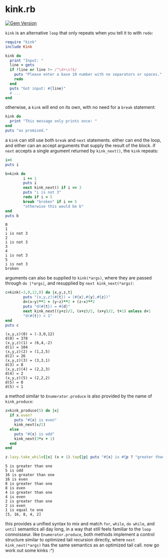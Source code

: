 # kink.rb

[![Gem Version](https://badge.fury.io/rb/kink.svg)](https://badge.fury.io/rb/kink)

`kink` is an alternative `loop` that only repeats when you tell it to with `redo`:

```ruby
require "kink"
include Kink

kink do
  print "Input: "
  line = gets
  if !line or line !~ /^\d+\n?$/
    puts "Please enter a base 10 number with no separators or spaces."
    redo
  end
  puts "Got input: #{line}"
  # ...
end
```

otherwise, a `kink` will end on its own, with no need for a `break` statement:

```ruby
kink do
  print "This message only prints once: "
end
puts "as promised."
```

a `kink` can still use both `break` and `next` statements. either can end the loop, and either can an accept arguments that supply the result of the block. if `next` accepts a single argument returned by `kink_next()`, the `kink` repeats:

```ruby
i=0
puts i

b=kink do
        i += 1
        puts i
        next kink_next() if i == 3
        puts "i is not 3"
        redo if i < 5
        break "broken" if i == 5
        "otherwise this would be b"
end
puts b
```

```
0
1
i is not 3
2
i is not 3
3
4
i is not 3
5
i is not 3
broken
```

arguments can also be supplied to `kink(*args)`, where they are passed through `do |*args|`, and resupplied by `next kink_next(*args)`:

```ruby
c=kink(-3,0,12,0) do |x,y,z,t|
        puts "(x,y,z)(#{t}) = (#{x},#{y},#{z})"
        d=(x-y)**2 + (y-z)**2 + (z-x)**2
        puts "d(#{t}) = #{d}"
        next kink_next((y+z)/2, (x+z)/2, (x+y)/2, t+1) unless d<1
        "d(#{t}) < 1"
end
puts c
```

```
(x,y,z)(0) = (-3,0,12)
d(0) = 378
(x,y,z)(1) = (6,4,-2)
d(1) = 104
(x,y,z)(2) = (1,2,5)
d(2) = 26
(x,y,z)(3) = (3,3,1)
d(3) = 8
(x,y,z)(4) = (2,2,3)
d(4) = 2
(x,y,z)(5) = (2,2,2)
d(5) = 0
d(5) < 1
```

a method similar to `Enumerator.produce` is also provided by the name of `kink_produce`:

```ruby
z=kink_produce(5) do |x|
  if x.even?
    puts "#{x} is even"
    kink_next(x/2)
  else
    puts "#{x} is odd"
    kink_next(3*x + 1)
  end
end

z.lazy.take_while{|x| (x > 1).tap{|p| puts "#{x} is #{p ? "greater than" : "equal to"} one"}}.first(1000000).then{|xxx| puts xxx.inspect}
```

```
5 is greater than one
5 is odd
16 is greater than one
16 is even
8 is greater than one
8 is even
4 is greater than one
4 is even
2 is greater than one
2 is even
1 is equal to one
[5, 16, 8, 4, 2]
```

this provides a unified syntax to mix and match `for`, `while`, `do while`, and `until` semantics all day long, in a way that still feels familiar to the `loop` connoisseur. like `Enumerator.produce`, both methods implement a control structure similar to optimized tail recursion directly, where `next kink_next(*args)` has the same semantics as an optimized tail call. now go work out some kinks :^)
